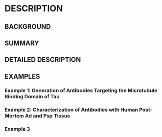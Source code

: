 # DESCRIPTION

## BACKGROUND

## SUMMARY

## DETAILED DESCRIPTION

## EXAMPLES

### Example 1: Generation of Antibodies Targeting the Microtubule Binding Domain of Tau

### Example 2: Characterization of Antibodies with Human Post-Mortem Ad and Psp Tissue

### Example 3

